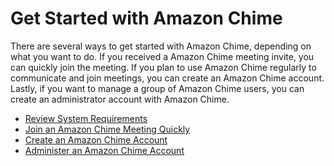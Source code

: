 # Get Started with Amazon Chime<a name="chime-getting-started"></a>

There are several ways to get started with Amazon Chime, depending on what you want to do\. If you received a Amazon Chime meeting invite, you can quickly join the meeting\. If you plan to use Amazon Chime regularly to communicate and join meetings, you can create an Amazon Chime account\. Lastly, if you want to manage a group of Amazon Chime users, you can create an administrator account with Amazon Chime\.


+ [Review System Requirements](chime-requirements.md)
+ [Join an Amazon Chime Meeting Quickly](chime-join.md)
+ [Create an Amazon Chime Account](chime-create-account.md)
+ [Administer an Amazon Chime Account](chime-create.md)